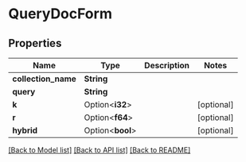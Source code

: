 # QueryDocForm

## Properties

Name | Type | Description | Notes
------------ | ------------- | ------------- | -------------
**collection_name** | **String** |  | 
**query** | **String** |  | 
**k** | Option<**i32**> |  | [optional]
**r** | Option<**f64**> |  | [optional]
**hybrid** | Option<**bool**> |  | [optional]

[[Back to Model list]](../README.md#documentation-for-models) [[Back to API list]](../README.md#documentation-for-api-endpoints) [[Back to README]](../README.md)


